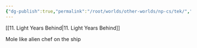 ```yaml
---
{"dg-publish":true,"permalink":"/root/worlds/other-worlds/np-cs/tek/","tags":["Scifi"]}
---
```


[[11. Light Years Behind\|11. Light Years Behind]]

Mole like alien chef on the ship